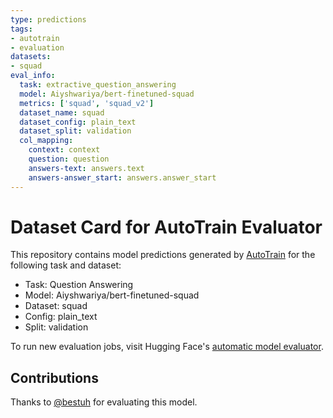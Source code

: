 ```yaml
---
type: predictions
tags:
- autotrain
- evaluation
datasets:
- squad
eval_info:
  task: extractive_question_answering
  model: Aiyshwariya/bert-finetuned-squad
  metrics: ['squad', 'squad_v2']
  dataset_name: squad
  dataset_config: plain_text
  dataset_split: validation
  col_mapping:
    context: context
    question: question
    answers-text: answers.text
    answers-answer_start: answers.answer_start
---
```

# Dataset Card for AutoTrain Evaluator

This repository contains model predictions generated by [AutoTrain](https://huggingface.co/autotrain) for the following task and dataset:

* Task: Question Answering
* Model: Aiyshwariya/bert-finetuned-squad
* Dataset: squad
* Config: plain_text
* Split: validation

To run new evaluation jobs, visit Hugging Face's [automatic model evaluator](https://huggingface.co/spaces/autoevaluate/model-evaluator).

## Contributions

Thanks to [@bestuh](https://huggingface.co/bestuh) for evaluating this model.